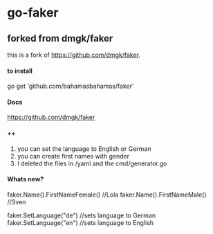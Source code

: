 # go-faker
## forked from dmgk/faker

this is a fork of https://github.com/dmgk/faker. 

#### to install
go get 'github.com/bahamasbahamas/faker'

#### Docs
https://github.com/dmgk/faker

#### ++
1. you can set the language to English or German
1. you can create first names with gender 
1. I deleted the files in /yaml and the cmd/generator.go 

#### Whats new?
faker.Name().FirstNameFemale() //Lola
faker.Name().FirstNameMale()  //Sven

faker.SetLanguage("de") //sets language to German
faker.SetLanguage("en") //sets language to English
